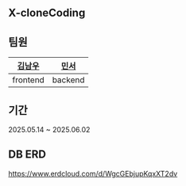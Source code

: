## X-cloneCoding

## 팀원
| [김남우](https://github.com/corjqnrl) | [민서](https://github.com/m2nsp) |
|--------------------------------------|---------------------------------|
| frontend                            | backend                        |


## 기간
2025.05.14 ~ 2025.06.02


## DB ERD
https://www.erdcloud.com/d/WgcGEbjupKqxXT2dv
